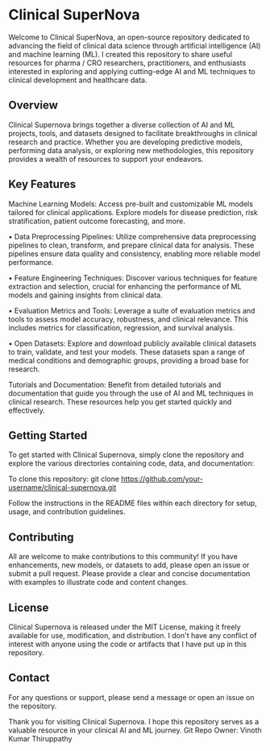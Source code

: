 # Clinical SuperNova

Welcome to Clinical SuperNova, an open-source repository dedicated to advancing the field of clinical data science through artificial intelligence (AI) and machine learning (ML). I created this repository to share useful resources for pharma / CRO researchers, practitioners, and enthusiasts interested in exploring and applying cutting-edge AI and ML techniques to clinical development and healthcare data.

## Overview
Clinical Supernova brings together a diverse collection of AI and ML projects, tools, and datasets designed to facilitate breakthroughs in clinical research and practice. Whether you are developing predictive models, performing data analysis, or exploring new methodologies, this repository provides a wealth of resources to support your endeavors.

## Key Features
Machine Learning Models: Access pre-built and customizable ML models tailored for clinical applications. Explore models for disease prediction, risk stratification, patient outcome forecasting, and more.

•	Data Preprocessing Pipelines: Utilize comprehensive data preprocessing pipelines to clean, transform, and prepare clinical data for analysis. These pipelines ensure data quality and consistency, enabling more reliable model performance.

•	Feature Engineering Techniques: Discover various techniques for feature extraction and selection, crucial for enhancing the performance of ML models and gaining insights from clinical data.

•	Evaluation Metrics and Tools: Leverage a suite of evaluation metrics and tools to assess model accuracy, robustness, and clinical relevance. This includes metrics for classification, regression, and survival analysis.

•	Open Datasets: Explore and download publicly available clinical datasets to train, validate, and test your models. These datasets span a range of medical conditions and demographic groups, providing a broad base for research.

Tutorials and Documentation: Benefit from detailed tutorials and documentation that guide you through the use of AI and ML techniques in clinical research. These resources help you get started quickly and effectively.

## Getting Started
To get started with Clinical Supernova, simply clone the repository and explore the various directories containing code, data, and documentation:

To clone this repository: 
git clone https://github.com/your-username/clinical-supernova.git

Follow the instructions in the README files within each directory for setup, usage, and contribution guidelines.

## Contributing
All are welcome to make contributions to this community! If you have enhancements, new models, or datasets to add, please open an issue or submit a pull request. Please provide a clear and concise documentation with examples to illustrate code and content changes. 

## License
Clinical Supernova is released under the MIT License, making it freely available for use, modification, and distribution. I don't have any conflict of interest with anyone using the code or artifacts that I have put up in this repository. 

## Contact
For any questions or support, please send a message or open an issue on the repository.

Thank you for visiting Clinical Supernova. I hope this repository serves as a valuable resource in your clinical AI and ML journey.
Git Repo Owner: Vinoth Kumar Thiruppathy
